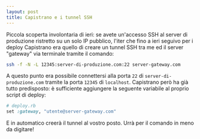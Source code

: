 ```yaml
---
layout: post
title: Capistrano e i tunnel SSH
---
```


Piccola scoperta involontaria di ieri: se avete un'accesso SSH al server di produzione ristretto su un solo IP pubblico, l'iter che fino a ieri seguivo per i deploy Capistrano era quello di creare un tunnel SSH tra me ed il server "gateway" via terminale tramite il comando:

```bash
ssh -f -N -L 12345:server-di-produzione.com:22 server-gateway.com
```

A questo punto era possibile connettersi alla porta `22` di `server-di-produzione.com` tramite la porta `12345` di `localhost`. Capistrano però ha già tutto predisposto: è sufficiente aggiungere la seguente variabile al proprio script di deploy:

```ruby
# deploy.rb
set :gateway, "utente@server-gateway.com"
```

E in automatico creerà il tunnel al vostro posto. Urrà per il comando in meno da digitare!
